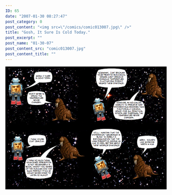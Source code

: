 ```yaml
---
ID: 65
date: "2007-01-30 08:27:47"
post_category: 0
post_content: "<img src=\"/comics/comic013007.jpg\" />"
title: "Gosh, It Sure Is Cold Today."
post_excerpt: ""
post_name: "01-30-07"
post_content_src: "comic013007.jpg"
post_content_title: ""
---
```



[![](/comics-hi-res/comic013007.jpg)](/comics-hi-res/comic013007.jpg)
